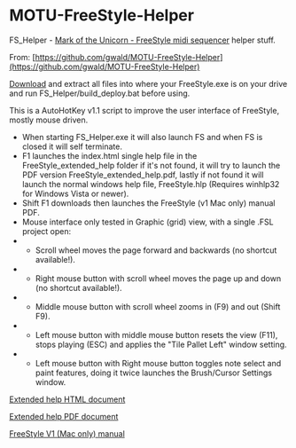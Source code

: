# MOTU-FreeStyle-Helper

FS_Helper - [Mark of the Unicorn - FreeStyle midi sequencer](https://github.com/gwald/MOTU-FreeStyle-Helper) helper stuff.

From: [https://github.com/gwald/MOTU-FreeStyle-Helper](https://github.com/gwald/MOTU-FreeStyle-Helper)
 
 [Download](https://github.com/gwald/MOTU-FreeStyle-Helper/archive/refs/heads/main.zip) and extract all files into where your FreeStyle.exe is on your drive and run FS_Helper/build_deploy.bat before using.

This is a AutoHotKey v1.1 script to improve the user interface of FreeStyle, mostly mouse driven.
* When starting FS_Helper.exe it will also launch FS and when FS is closed it will self terminate.
* F1 launches the index.html single help file in the FreeStyle_extended_help folder if it's not found, it will try to launch the PDF version FreeStyle_extended_help.pdf, lastly if not found it will launch the normal windows help file, FreeStyle.hlp (Requires winhlp32 for Windows Vista or newer).
* Shift F1 downloads then launches the FreeStyle (v1 Mac only) manual PDF.
* Mouse interface only tested in Graphic (grid) view, with a single .FSL project open:
* * Scroll wheel moves the page forward and backwards (no shortcut available!).
* * Right mouse button with scroll wheel moves the page up and down (no shortcut available!).
* * Middle mouse button with scroll wheel zooms in (F9) and out (Shift F9).
* * Left mouse button with middle mouse button resets the view (F11), stops playing (ESC) and applies the "Tile Pallet Left" window setting.
* * Left mouse button with Right mouse button toggles note select and paint features, doing it twice launches the Brush/Cursor Settings window.


[Extended help HTML document](https://htmlpreview.github.io/?https://github.com/gwald/MOTU-FreeStyle-Helper/blob/main/FreeStyle_extended_help/index.html)

[Extended help PDF document](https://github.com/gwald/MOTU-FreeStyle-Helper/blob/main/FreeStyle_extended_help/FreeStyle_extended_help.pdf)

[FreeStyle V1 (Mac only) manual](https://archive.org/details/stx_Mark_of_the_Unicorn_FreeStyle_for_Macinotsh_manual)
